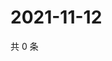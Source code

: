 # 2021-11-12

共 0 条

<!-- BEGIN WEIBO -->
<!-- 最后更新时间 Fri Nov 12 2021 19:11:53 GMT+0800 (China Standard Time) -->

<!-- END WEIBO -->
